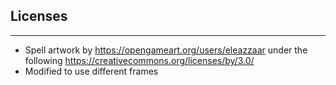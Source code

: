## Licenses ##
-----
* Spell artwork by https://opengameart.org/users/eleazzaar under the following https://creativecommons.org/licenses/by/3.0/
 * Modified to use different frames
